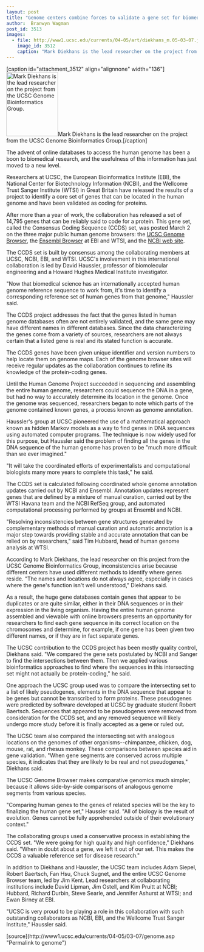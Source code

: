 ```yaml
---
layout: post
title: "Genome centers combine forces to validate a gene set for biomedical research"
author:  Branwyn Wagman
post_id: 3513
images:
  - file: http://www1.ucsc.edu/currents/04-05/art/diekhans_m.05-03-07.jpg
    image_id: 3512
    caption: "Mark Diekhans is the lead researcher on the project from the UCSC Genome Bioinformatics Group."
---
```


[caption id="attachment_3512" align="alignnone" width="136"]<a href="http://localhost/mysite/wp-content/uploads/2005/03/diekhans_m.05-03-07.jpg"><img class="size-full wp-image-3512" src="http://localhost/mysite/wp-content/uploads/2005/03/diekhans_m.05-03-07.jpg" alt="Mark Diekhans is the lead researcher on the project from the UCSC Genome Bioinformatics Group." width="136" height="168" /></a>Mark Diekhans is the lead researcher on the project from the UCSC Genome Bioinformatics Group.[/caption]
<a name="content" id="content"></a>
<p>
  The advent of online databases to access the human genome has been a boon to biomedical research, and the usefulness of this information has just moved to a new level.
</p>
<p>
  Researchers at UCSC, the European Bioinformatics Institute (EBI), the National Center for Biotechnology Information (NCBI), and the Wellcome Trust Sanger Institute (WTSI) in Great Britain have released the results of a project to identify a core set of genes that can be located in the human genome and have been validated as coding for proteins.<br>
</p>
<p>
  After more than a year of work, the collaboration has released a set of 14,795 genes that can be reliably said to code for a protein. This gene set, called the Consensus Coding Sequence (CCDS) set, was posted March 2 on the three major public human genome browsers: the <a href="http://genome.ucsc.edu">UCSC Genome Browser</a>, the <a href="http://www.ensembl.org">Ensembl Browser</a> at EBI and WTSI, and the <a href="http://www.ncbi.nlm.nih.gov/CCDS">NCBI web site</a>.
</p>
<p>
  The CCDS set is built by consensus among the collaborating members at UCSC, NCBI, EBI, and WTSI. UCSC's involvement in this international collaboration is led by David Haussler, professor of biomolecular engineering and a Howard Hughes Medical Institute investigator.
</p>
<p>
  "Now that biomedical science has an internationally accepted human genome reference sequence to work from, it's time to identify a corresponding reference set of human genes from that genome," Haussler said.
</p>
<p>
  The CCDS project addresses the fact that the genes listed in human genome databases often are not entirely validated, and the same gene may have different names in different databases. Since the data characterizing the genes come from a variety of sources, researchers are not always certain that a listed gene is real and its stated function is accurate.
</p>
<p>
  The CCDS genes have been given unique identifier and version numbers to help locate them on genome maps. Each of the genome browser sites will receive regular updates as the collaboration continues to refine its knowledge of the protein-coding genes.
</p>
<p>
  Until the Human Genome Project succeeded in sequencing and assembling the entire human genome, researchers could sequence the DNA in a gene, but had no way to accurately determine its location in the genome. Once the genome was sequenced, researchers began to note which parts of the genome contained known genes, a process known as genome annotation.
</p>
<p>
  Haussler's group at UCSC pioneered the use of a mathematical approach known as hidden Markov models as a way to find genes in DNA sequences using automated computer programs. The technique is now widely used for this purpose, but Haussler said the problem of finding all the genes in the DNA sequence of the human genome has proven to be "much more difficult than we ever imagined."
</p>
<p>
  "It will take the coordinated efforts of experimentalists and computational biologists many more years to complete this task," he said.
</p>
<p>
  The CCDS set is calculated following coordinated whole genome annotation updates carried out by NCBI and Ensembl. Annotation updates represent genes that are defined by a mixture of manual curation, carried out by the WTSI Havana team and the NCBI RefSeq group, and automated computational processing performed by groups at Ensembl and NCBI.
</p>
<p>
  "Resolving inconsistencies between gene structures generated by complementary methods of manual curation and automatic annotation is a major step towards providing stable and accurate annotation that can be relied on by researchers," said Tim Hubbard, head of human genome analysis at WTSI.
</p>
<p>
  According to Mark Diekhans, the lead researcher on this project from the UCSC Genome Bioinformatics Group, inconsistencies arise because different centers have used different methods to identify where genes reside. "The names and locations do not always agree, especially in cases where the gene's function isn't well understood," Diekhans said.
</p>
<p>
  As a result, the huge gene databases contain genes that appear to be duplicates or are quite similar, either in their DNA sequences or in their expression in the living organism. Having the entire human genome assembled and viewable with online browsers presents an opportunity for researchers to find each gene sequence in its correct location on the chromosomes and determine, for example, if one gene has been given two different names, or if they are in fact separate genes.
</p>
<p>
  The UCSC contribution to the CCDS project has been mostly quality control, Diekhans said. "We compared the gene sets postulated by NCBI and Sanger to find the intersections between them. Then we applied various bioinformatics approaches to find where the sequences in this intersecting set might not actually be protein-coding," he said.
</p>
<p>
  One approach the UCSC group used was to compare the intersecting set to a list of likely pseudogenes, elements in the DNA sequence that appear to be genes but cannot be transcribed to form proteins. These pseudogenes were predicted by software developed at UCSC by graduate student Robert Baertsch. Sequences that appeared to be pseudogenes were removed from consideration for the CCDS set, and any removed sequence will likely undergo more study before it is finally accepted as a gene or ruled out.
</p>
<p>
  The UCSC team also compared the intersecting set with analogous locations on the genomes of other organisms--chimpanzee, chicken, dog, mouse, rat, and rhesus monkey. These comparisons between species aid in gene validation. "When gene segments are conserved across multiple species, it indicates that they are likely to be real and not pseudogenes," Diekhans said.<br>
</p>
<p>
  The UCSC Genome Browser makes comparative genomics much simpler, because it allows side-by-side comparisons of analogous genome segments from various species.<br>
</p>
<p>
  "Comparing human genes to the genes of related species will be the key to finalizing the human gene set," Haussler said. "All of biology is the result of evolution. Genes cannot be fully apprehended outside of their evolutionary context."<br>
</p>
<p>
  The collaborating groups used a conservative process in establishing the CCDS set. "We were going for high quality and high confidence," Diekhans said. "When in doubt about a gene, we left it out of our set. This makes the CCDS a valuable reference set for disease research."
</p>
<p>
  In addition to Diekhans and Haussler, the UCSC team includes Adam Siepel, Robert Baertsch, Fan Hsu, Chuck Sugnet, and the entire UCSC Genome Browser team, led by Jim Kent. Lead researchers at collaborating institutions include David Lipman, Jim Ostell, and Kim Pruitt at NCBI; Hubbard, Richard Durbin, Steve Searle, and Jennifer Ashurst at WTSI; and Ewan Birney at EBI.
</p>
<p>
  "UCSC is very proud to be playing a role in this collaboration with such outstanding collaborators as NCBI, EBI, and the Wellcome Trust Sanger Institute," Haussler said.<br>
</p>
[source](http://www1.ucsc.edu/currents/04-05/03-07/genome.asp "Permalink to genome")

